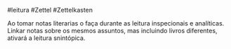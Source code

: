 #leitura #Zettel #Zettelkasten

Ao tomar notas literarias o faça durante as leitura inspecionais e analíticas. Linkar notas sobre os mesmos assuntos, mas incluindo livros diferentes, ativará a leitura snintópica.